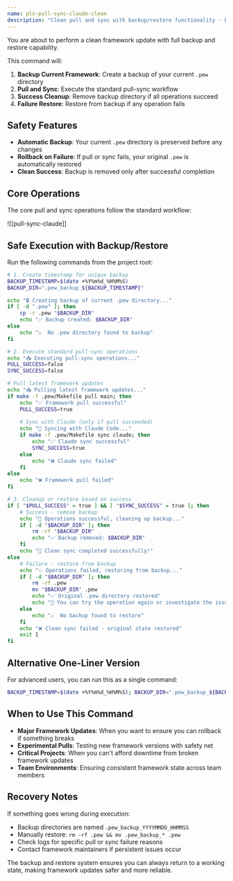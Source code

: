 ```yaml
---
name: plx-pull-sync-claude-clean
description: "Clean pull and sync with backup/restore functionality - backs up current .pew, pulls latest framework, syncs, and cleans up or restores on failure."
---
```


You are about to perform a clean framework update with full backup and restore capability.

This command will:
1. **Backup Current Framework**: Create a backup of your current `.pew` directory
2. **Pull and Sync**: Execute the standard pull-sync workflow
3. **Success Cleanup**: Remove backup directory if all operations succeed
4. **Failure Restore**: Restore from backup if any operation fails

## Safety Features
- **Automatic Backup**: Your current `.pew` directory is preserved before any changes
- **Rollback on Failure**: If pull or sync fails, your original `.pew` is automatically restored
- **Clean Success**: Backup is removed only after successful completion

## Core Operations

The core pull and sync operations follow the standard workflow:

![[pull-sync-claude]]

## Safe Execution with Backup/Restore

Run the following commands from the project root:

```bash
# 1. Create timestamp for unique backup
BACKUP_TIMESTAMP=$(date +%Y%m%d_%H%M%S)
BACKUP_DIR=".pew_backup_${BACKUP_TIMESTAMP}"

echo "🔒 Creating backup of current .pew directory..."
if [ -d ".pew" ]; then
    cp -r .pew "$BACKUP_DIR"
    echo "✅ Backup created: $BACKUP_DIR"
else
    echo "⚠️  No .pew directory found to backup"
fi

# 2. Execute standard pull-sync operations
echo "📥 Executing pull-sync operations..."
PULL_SUCCESS=false
SYNC_SUCCESS=false

# Pull latest framework updates
echo "📥 Pulling latest framework updates..."
if make -f .pew/Makefile pull main; then
    echo "✅ Framework pull successful"
    PULL_SUCCESS=true
    
    # Sync with Claude (only if pull succeeded)
    echo "🔄 Syncing with Claude Code..."
    if make -f .pew/Makefile sync claude; then
        echo "✅ Claude sync successful"
        SYNC_SUCCESS=true
    else
        echo "❌ Claude sync failed"
    fi
else
    echo "❌ Framework pull failed"
fi

# 3. Cleanup or restore based on success
if [ "$PULL_SUCCESS" = true ] && [ "$SYNC_SUCCESS" = true ]; then
    # Success - remove backup
    echo "🧹 Operations successful, cleaning up backup..."
    if [ -d "$BACKUP_DIR" ]; then
        rm -rf "$BACKUP_DIR"
        echo "✅ Backup removed: $BACKUP_DIR"
    fi
    echo "🎉 Clean sync completed successfully!"
else
    # Failure - restore from backup
    echo "💥 Operations failed, restoring from backup..."
    if [ -d "$BACKUP_DIR" ]; then
        rm -rf .pew
        mv "$BACKUP_DIR" .pew
        echo "✅ Original .pew directory restored"
        echo "🔄 You can try the operation again or investigate the issue"
    else
        echo "⚠️  No backup found to restore"
    fi
    echo "❌ Clean sync failed - original state restored"
    exit 1
fi
```

## Alternative One-Liner Version

For advanced users, you can run this as a single command:

```bash
BACKUP_TIMESTAMP=$(date +%Y%m%d_%H%M%S); BACKUP_DIR=".pew_backup_${BACKUP_TIMESTAMP}"; echo "🔒 Creating backup..."; [ -d ".pew" ] && cp -r .pew "$BACKUP_DIR" && echo "✅ Backup: $BACKUP_DIR" || echo "⚠️ No .pew to backup"; echo "📥 Pulling updates..."; if make -f .pew/Makefile pull main && echo "✅ Pull OK" && echo "🔄 Syncing..." && make -f .pew/Makefile sync claude && echo "✅ Sync OK"; then echo "🧹 Cleaning backup..."; [ -d "$BACKUP_DIR" ] && rm -rf "$BACKUP_DIR" && echo "✅ Backup removed"; echo "🎉 Clean sync success!"; else echo "💥 Failed, restoring..."; [ -d "$BACKUP_DIR" ] && rm -rf .pew && mv "$BACKUP_DIR" .pew && echo "✅ Restored from backup" || echo "⚠️ No backup to restore"; echo "❌ Clean sync failed"; exit 1; fi
```

## When to Use This Command

- **Major Framework Updates**: When you want to ensure you can rollback if something breaks
- **Experimental Pulls**: Testing new framework versions with safety net  
- **Critical Projects**: When you can't afford downtime from broken framework updates
- **Team Environments**: Ensuring consistent framework state across team members

## Recovery Notes

If something goes wrong during execution:
- Backup directories are named `.pew_backup_YYYYMMDD_HHMMSS`
- Manually restore: `rm -rf .pew && mv .pew_backup_* .pew`  
- Check logs for specific pull or sync failure reasons
- Contact framework maintainers if persistent issues occur

The backup and restore system ensures you can always return to a working state, making framework updates safer and more reliable.